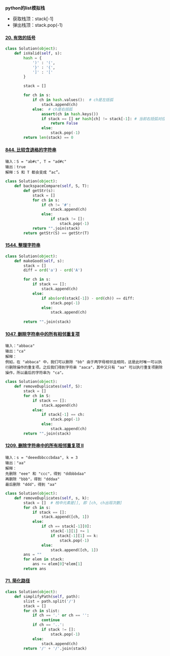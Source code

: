 
**python的list模拟栈**

- 获取栈顶：stack[-1]
- 弹出栈顶：stack.pop(-1)

#### [20. 有效的括号](https://leetcode-cn.com/problems/valid-parentheses/)

```python
class Solution(object):
    def isValid(self, s):
        hash = {
            ')' : '(', 
            '}' : '{', 
            ']' : '['
        }

        stack = []

        for ch in s:
            if ch in hash.values():  # ch是左括弧
                stack.append(ch)
            else:  # ch是右括弧
                assert(ch in hash.keys())
                if stack == [] or hash[ch] != stack[-1]: # 当前右括弧对应的左括弧hash[ch] != 栈顶左括弧
                    return False
                else:
                    stack.pop(-1)
        return len(stack) == 0
```

#### [844. 比较含退格的字符串](https://leetcode-cn.com/problems/backspace-string-compare/)

```
输入：S = "ab#c", T = "ad#c"
输出：true
解释：S 和 T 都会变成 “ac”。
```

```python
class Solution(object):
    def backspaceCompare(self, S, T):
        def getStr(s):
            stack = []
            for ch in s:
                if ch != '#':
                    stack.append(ch)
                else:
                    if stack != []:
                        stack.pop(-1)
            return "".join(stack)
        return getStr(S) == getStr(T)
```



#### [1544. 整理字符串](https://leetcode-cn.com/problems/make-the-string-great/)

```python
class Solution(object):
    def makeGood(self, s):
        stack = []
        diff = ord('a') - ord('A')

        for ch in s:
            if stack == []:
                stack.append(ch)
            else:
                if abs(ord(stack[-1]) - ord(ch)) == diff:
                    stack.pop(-1)
                else:
                    stack.append(ch)
        
        return "".join(stack)
```

#### [1047. 删除字符串中的所有相邻重复项](https://leetcode-cn.com/problems/remove-all-adjacent-duplicates-in-string/)

```shell
输入："abbaca"
输出："ca"
解释：
例如，在 "abbaca" 中，我们可以删除 "bb" 由于两字母相邻且相同，这是此时唯一可以执行删除操作的重复项。之后我们得到字符串 "aaca"，其中又只有 "aa" 可以执行重复项删除操作，所以最后的字符串为 "ca"。
```

```python
class Solution(object):
    def removeDuplicates(self, S):
        stack = []
        for ch in S:
            if stack == []:
                stack.append(ch)
            else:
                if stack[-1] == ch:
                    stack.pop(-1)
                else:
                    stack.append(ch)
        return "".join(stack)
```

#### [1209. 删除字符串中的所有相邻重复项 II](https://leetcode-cn.com/problems/remove-all-adjacent-duplicates-in-string-ii/)

```shell
输入：s = "deeedbbcccbdaa", k = 3
输出："aa"
解释： 
先删除 "eee" 和 "ccc"，得到 "ddbbbdaa"
再删除 "bbb"，得到 "dddaa"
最后删除 "ddd"，得到 "aa"
```



```python
class Solution(object):
    def removeDuplicates(self, s, k):
        stack = []  # 栈中元素是[], 即 [ch, ch出现次数]
        for ch in s:
            if stack == []:
                stack.append([ch, 1])
            else:
                if ch == stack[-1][0]:
                    stack[-1][1] += 1
                    if stack[-1][1] == k:
                        stack.pop(-1)
                else:
                    stack.append([ch, 1])
        ans = ""
        for elem in stack:
            ans += elem[0]*elem[1]
        return ans
```

#### [71. 简化路径](https://leetcode-cn.com/problems/simplify-path/)

```python
class Solution(object):
    def simplifyPath(self, path):
        slist = path.split('/')
        stack = []
        for ch in slist:
            if ch == '.' or ch == '':
                continue
            if ch == '..':
                if stack != []:
                    stack.pop(-1)
            else:
                stack.append(ch)
        return '/' + '/'.join(stack)
```

